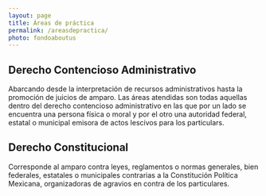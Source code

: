 ```yaml
---
layout: page
title: Áreas de práctica
permalink: /areasdepractica/
photo: fondoaboutus
---
```


<section class="cards">
<div class="halfcard">

<h2> Derecho Contencioso Administrativo</h2>
<p>Abarcando desde la interpretación de recursos administrativos hasta la promoción de juicios de amparo. Las áreas atendidas son todas aquellas dentro del derecho contencioso administrativo en las que por un lado se encuentra una persona física o moral y por el otro una autoridad federal, estatal o municipal emisora de actos lescivos para los particulars.</p>

</div>

<div class="halfcard">

<h2> Derecho Constitucional</h2>
<p>Corresponde al amparo contra leyes, reglamentos o normas generales, bien federales, estatales o municipales contrarias a la Constitución Política Mexicana, organizadoras de agravios en contra de los particulares.</p>

</div>
</section>
